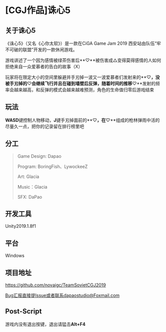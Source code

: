 # [CGJ作品]诛心5

## 关于诛心5

《诛心5》（又名《心你太软》）是一款在CiGA Game Jam 2019 西安站由队伍“牢不可破的联盟”开发的一款休闲游戏。

游戏讲述了一个因为感情被绿茶伤害后**♡**被伤害成△变得莫得感情的人如何拒绝来自一众爱慕者的告白的故事（X）

玩家将在限定大小的空间里躲避并手刃掉一波又一波爱慕者们发射来的**♡**，没被手刃掉的**♡**会继续飞行并且在碰到墙壁后反弹，随着时间的推移**♡**发射的频率会越来越高，和反弹的模式会越来越难预测，角色的生命值归零后游戏结束

## 玩法

**WASD**键控制人物移动，**J**键手刃掉面前的**♡**，在**♡**组成的枪林弹雨中活的尽量久一点，把你的记录留在排行榜里吧

## 分工

> Game Design: Dapao
>
> Program: BoringFish、LywockeeZ 
>
> Art: Glacia
>
> Music：Glacia
>
> SFX: DaPao

## 开发工具

Unity2019.1.8f1

## 平台

Windows

## 项目地址

https://github.com/novaigc/TeamSovietCGJ2019

Bug汇报直接提Issue或者联系dapaostudio@Foxmail.com

## Post-Script

游戏内没有退出按键，退出请猛击**Alt+F4**
